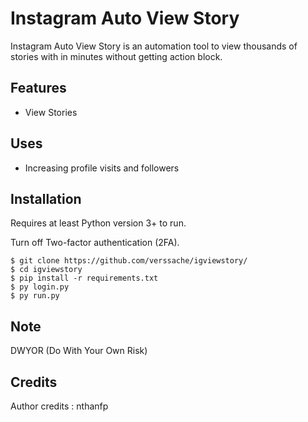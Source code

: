 # Instagram Auto View Story
Instagram Auto View Story is an automation tool to view thousands of stories with in minutes without getting action block. 

## Features
- View Stories
  
## Uses 
- Increasing profile visits and followers
   
## Installation

Requires at least Python version 3+ to run.

Turn off Two-factor authentication (2FA).

```
$ git clone https://github.com/verssache/igviewstory/
$ cd igviewstory
$ pip install -r requirements.txt
$ py login.py
$ py run.py
```

## Note
DWYOR (Do With Your Own Risk)

## Credits
Author credits : nthanfp
